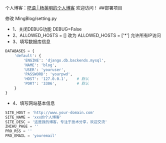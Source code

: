 个人博客：[呓语 | 杨英明的个人博客](http://www.yangyingming.com)
欢迎访问！
##部署项目

修改 MingBlog/setting.py

* 1、关闭DEBUG功能
DEBUG=False
* 2、ALLOWED_HOSTS = [] 改为 ALLOWED_HOSTS = ['*']
允许所有IP访问
* 3、填写数据库信息
```python
DATABASES = {
    'default': {
        'ENGINE': 'django.db.backends.mysql',
        'NAME': 'blog',
        'USER': 'youruser',
        'PASSWORD': 'yourpwd',
        'HOST': '127.0.0.1',    # 默认
        'PORT': '3306',         # 默认
    }
}
```
* 4、填写网站基本信息
```python
SITE_HOST = 'http://www.your-domain.com'
SITE_NAME = 'xxx的个人博客'
SITE_DESC = '这是我的博客，专注于技术分享，欢迎交流'
ZHIHU_PAGE = ''
PRO_RSS = ''
PRO_EMAIL = 'youremail'
```
